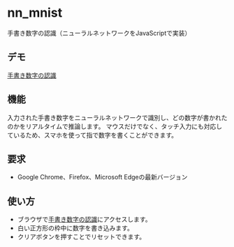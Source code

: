 # nn_mnist

手書き数字の認識（ニューラルネットワークをJavaScriptで実装）

## デモ

[手書き数字の認識](https://wlylnrlwwglyq.github.io/nn_mnist/index.html)

## 機能

入力された手書き数字をニューラルネットワークで識別し、どの数字が書かれたのかをリアルタイムで推論します。
マウスだけでなく、タッチ入力にも対応しているため、スマホを使って指で数字を書くことができます。

## 要求

* Google Chrome、Firefox、Microsoft Edgeの最新バージョン

## 使い方

* ブラウザで[手書き数字の認識](https://wlylnrlwwglyq.github.io/nn_mnist/index.html)にアクセスします。
* 白い正方形の枠中に数字を書き込みます。
* クリアボタンを押すことでリセットできます。
